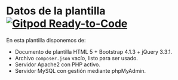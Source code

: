 # Datos de la plantilla [![Gitpod Ready-to-Code](https://img.shields.io/badge/Gitpod-Ready--to--Code-blue?logo=gitpod)](https://gitpod.io/#https://github.com/ojgarciab/yt-juegos-caracteres)

En esta plantilla disponemos de:

* Documento de plantilla HTML 5 + Bootstrap 4.1.3 + jQuery 3.3.1.
* Archivo `composer.json` vacío, listo para ser usado.
* Servidor Apache2 con PHP activo.
* Servidor MySQL con gestión mediante phpMyAdmin.
